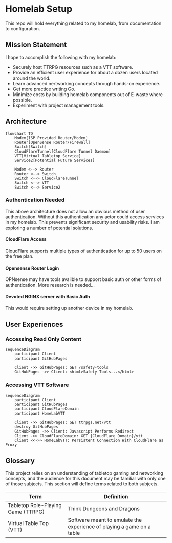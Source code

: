 # Homelab Setup

This repo will hold everything related to my homelab, from documentation to configuration.

## Mission Statement

I hope to accomplish the following with my homelab:

- Securely host TTRPG resources such as a VTT software.
- Provide an efficient user experience for about a dozen users located around the world.
- Learn advanced nertworking concepts through hands-on experience.
- Get more practice writing Go.
- Minimize costs by building homelab components out of E-waste where possible.
- Experiment with project management tools.

## Architecture

```mermaid
flowchart TD
    Modem[ISP Provided Router/Modem]
    Router[OpenSense Router/Firewall]
    Switch[Switch]
    CloudFlareTunnel[CloudFlare Tunnel Daemon]
    VTT[Virtual Tabletop Service]
    Service2[Potential Future Services]

    Modem <--> Router
    Router <--> Switch
    Switch <--> CloudFlareTunnel
    Switch <--> VTT
    Switch <--> Service2
```

### Authentication Needed

This above architecture does not allow an obvious method of user authentication. Without this authentication any actor could access services in my homelab. This prevents significant security and usability risks. I am exploring a number of potential solutions.

#### CloudFlare Access

CloudFlare supports multiple types of authentication for up to 50 users on the free plan.

#### Opensense Router Login

OPNsense may have tools availble to support basic auth or other forms of authentication. More research is needed...

#### Devoted NGINX server with Basic Auth

This would require setting up another device in my homelab.

## User Experiences

### Accessing Read Only Content

```mermaid
sequenceDiagram
    participant Client
    participant GitHubPages

    Client ->> GitHubPages: GET /safety-tools
    GitHubPages ->> Client: <html>Safety Tools...</html>
```

### Accessing VTT Software

```mermaid
sequenceDiagram
    participant Client
    participant GitHubPages
    participant CloudFlareDomain
    participant HomeLabVTT

    Client ->> GitHubPages: GET ttrpgs.net/vtt
    destroy GitHubPages
    GitHubPages ->> Client: Javascript Performs Redirect
    Client ->> CloudFlareDomain: GET {CloudFlare Domain}/vtt
    Client <<->> HomeLabVTT: Persistent Connection With CloudFlare as Proxy
```

## Glossary

This project relies on an understanding of tabletop gaming and networking concepts, and the audience for this document may be familiar with only one of those subjects. This section will define terms related to both subjects.

| Term                               | Definition                                                            |
|------------------------------------|-----------------------------------------------------------------------|
| Tabletop Role-Playing Game (TTRPG) | Think Dungeons and Dragons                                            |
| Virtual Table Top (VTT)            | Software meant to emulate the experience of playing a game on a table |

